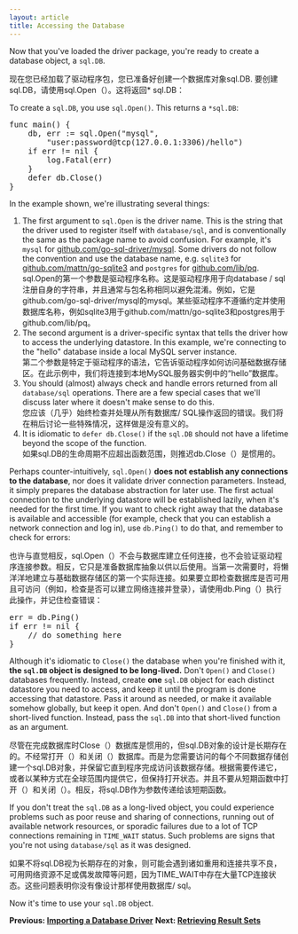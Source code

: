 ```yaml
---
layout: article
title: Accessing the Database
---
```


Now that you've loaded the driver package, you're ready to create a database
object, a `sql.DB`.

现在您已经加载了驱动程序包，您已准备好创建一个数据库对象sql.DB. 要创建sql.DB，请使用sql.Open（）。这将返回* sql.DB：

To create a `sql.DB`, you use `sql.Open()`. This returns a `*sql.DB`:

<pre class="prettyprint lang-go">
func main() {
	db, err := sql.Open("mysql",
		"user:password@tcp(127.0.0.1:3306)/hello")
	if err != nil {
		log.Fatal(err)
	}
	defer db.Close()
}
</pre>

In the example shown, we're illustrating several things:

1. The first argument to `sql.Open` is the driver name. This is the string that the driver used to register itself with `database/sql`, and is conventionally the same as the package name to avoid confusion. For example, it's `mysql` for [github.com/go-sql-driver/mysql](https://github.com/go-sql-driver/mysql). Some drivers do not follow the convention and use the database name, e.g. `sqlite3` for [github.com/mattn/go-sqlite3](https://github.com/mattn/go-sqlite3) and `postgres` for [github.com/lib/pq](https://github.com/lib/pq).  
   sql.Open的第一个参数是驱动程序名称。这是驱动程序用于向database / sql注册自身的字符串，并且通常与包名称相同以避免混淆。例如，它是github.com/go-sql-driver/mysql的mysql。某些驱动程序不遵循约定并使用数据库名称，例如sqlite3用于github.com/mattn/go-sqlite3和postgres用于github.com/lib/pq。
2. The second argument is a driver-specific syntax that tells the driver how to access the underlying datastore. In this example, we're connecting to the "hello" database inside a local MySQL server instance.  
   第二个参数是特定于驱动程序的语法，它告诉驱动程序如何访问基础数据存储区。在此示例中，我们将连接到本地MySQL服务器实例中的“hello”数据库。
3. You should (almost) always check and handle errors returned from all `database/sql` operations.  There are a few special cases that we'll discuss later where it doesn't make sense to do this.  
   您应该（几乎）始终检查并处理从所有数据库/ SQL操作返回的错误。我们将在稍后讨论一些特殊情况，这样做是没有意义的。
4. It is idiomatic to `defer db.Close()` if the `sql.DB` should not have a lifetime beyond the scope of the function.  
   如果sql.DB的生命周期不应超出函数范围，则推迟db.Close（）是惯用的。

Perhaps counter-intuitively, `sql.Open()` **does not establish any connections
to the database**, nor does it validate driver connection parameters. Instead,
it simply prepares the database abstraction for later use. The first actual
connection to the underlying datastore will be established lazily, when it's
needed for the first time. If you want to check right away that the database is
available and accessible (for example, check that you can establish a network
connection and log in), use `db.Ping()` to do that, and remember to check for
errors:

也许与直觉相反，sql.Open（）不会与数据库建立任何连接，也不会验证驱动程序连接参数。相反，它只是准备数据库抽象以供以后使用。当第一次需要时，将懒洋洋地建立与基础数据存储区的第一个实际连接。如果要立即检查数据库是否可用且可访问（例如，检查是否可以建立网络连接并登录），请使用db.Ping（）执行此操作，并记住检查错误：

<pre class="prettyprint lang-go">
err = db.Ping()
if err != nil {
	// do something here
}
</pre>

Although it's idiomatic to `Close()` the database when you're finished with it,
**the `sql.DB` object is designed to be long-lived.** Don't `Open()` and
`Close()` databases frequently. Instead, create **one** `sql.DB` object for each
distinct datastore you need to access, and keep it until the program is done
accessing that datastore. Pass it around as needed, or make it available somehow
globally, but keep it open. And don't `Open()` and `Close()` from a short-lived
function. Instead, pass the `sql.DB` into that short-lived function as an
argument.

尽管在完成数据库时Close（）数据库是惯用的，但sql.DB对象的设计是长期存在的。不经常打开（）和关闭（）数据库。而是为您需要访问的每个不同数据存储创建一个sql.DB对象，并保留它直到程序完成访问该数据存储。根据需要传递它，或者以某种方式在全球范围内提供它，但保持打开状态。并且不要从短期函数中打开（）和关闭（）。相反，将sql.DB作为参数传递给该短期函数。

If you don't treat the `sql.DB` as a long-lived object, you could experience
problems such as poor reuse and sharing of connections, running out of available
network resources, or sporadic failures due to a lot of TCP connections
remaining in `TIME_WAIT` status. Such problems are signs that you're not using
`database/sql` as it was designed.

如果不将sql.DB视为长期存在的对象，则可能会遇到诸如重用和连接共享不良，可用网络资源不足或偶发故障等问题，因为TIME_WAIT中存在大量TCP连接状态。这些问题表明你没有像设计那样使用数据库/ sql。

Now it's time to use your `sql.DB` object.

**Previous: [Importing a Database Driver](importing.html)**
**Next: [Retrieving Result Sets](retrieving.html)**
